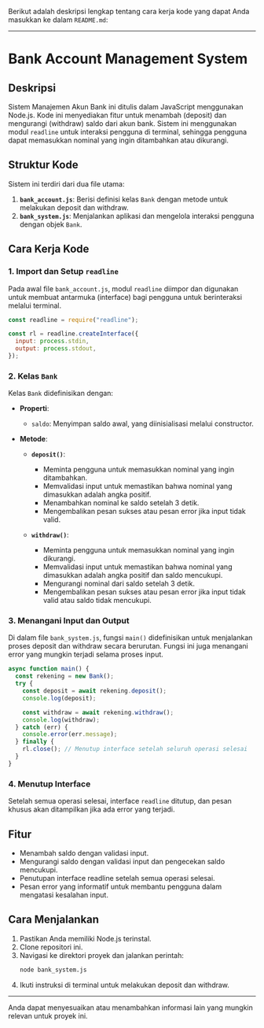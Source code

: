 Berikut adalah deskripsi lengkap tentang cara kerja kode yang dapat Anda masukkan ke dalam `README.md`:

---

# Bank Account Management System

## Deskripsi

Sistem Manajemen Akun Bank ini ditulis dalam JavaScript menggunakan Node.js. Kode ini menyediakan fitur untuk menambah (deposit) dan mengurangi (withdraw) saldo dari akun bank. Sistem ini menggunakan modul `readline` untuk interaksi pengguna di terminal, sehingga pengguna dapat memasukkan nominal yang ingin ditambahkan atau dikurangi.

## Struktur Kode

Sistem ini terdiri dari dua file utama:

1. **`bank_account.js`**: Berisi definisi kelas `Bank` dengan metode untuk melakukan deposit dan withdraw.
2. **`bank_system.js`**: Menjalankan aplikasi dan mengelola interaksi pengguna dengan objek `Bank`.

## Cara Kerja Kode

### 1. Import dan Setup `readline`

Pada awal file `bank_account.js`, modul `readline` diimpor dan digunakan untuk membuat antarmuka (interface) bagi pengguna untuk berinteraksi melalui terminal.

```javascript
const readline = require("readline");

const rl = readline.createInterface({
  input: process.stdin,
  output: process.stdout,
});
```

### 2. Kelas `Bank`

Kelas `Bank` didefinisikan dengan:

- **Properti**:
  - `saldo`: Menyimpan saldo awal, yang diinisialisasi melalui constructor.
- **Metode**:

  - **`deposit()`**:

    - Meminta pengguna untuk memasukkan nominal yang ingin ditambahkan.
    - Memvalidasi input untuk memastikan bahwa nominal yang dimasukkan adalah angka positif.
    - Menambahkan nominal ke saldo setelah 3 detik.
    - Mengembalikan pesan sukses atau pesan error jika input tidak valid.

  - **`withdraw()`**:
    - Meminta pengguna untuk memasukkan nominal yang ingin dikurangi.
    - Memvalidasi input untuk memastikan bahwa nominal yang dimasukkan adalah angka positif dan saldo mencukupi.
    - Mengurangi nominal dari saldo setelah 3 detik.
    - Mengembalikan pesan sukses atau pesan error jika input tidak valid atau saldo tidak mencukupi.

### 3. Menangani Input dan Output

Di dalam file `bank_system.js`, fungsi `main()` didefinisikan untuk menjalankan proses deposit dan withdraw secara berurutan. Fungsi ini juga menangani error yang mungkin terjadi selama proses input.

```javascript
async function main() {
  const rekening = new Bank();
  try {
    const deposit = await rekening.deposit();
    console.log(deposit);

    const withdraw = await rekening.withdraw();
    console.log(withdraw);
  } catch (err) {
    console.error(err.message);
  } finally {
    rl.close(); // Menutup interface setelah seluruh operasi selesai
  }
}
```

### 4. Menutup Interface

Setelah semua operasi selesai, interface `readline` ditutup, dan pesan khusus akan ditampilkan jika ada error yang terjadi.

## Fitur

- Menambah saldo dengan validasi input.
- Mengurangi saldo dengan validasi input dan pengecekan saldo mencukupi.
- Penutupan interface readline setelah semua operasi selesai.
- Pesan error yang informatif untuk membantu pengguna dalam mengatasi kesalahan input.

## Cara Menjalankan

1. Pastikan Anda memiliki Node.js terinstal.
2. Clone repositori ini.
3. Navigasi ke direktori proyek dan jalankan perintah:
   ```bash
   node bank_system.js
   ```
4. Ikuti instruksi di terminal untuk melakukan deposit dan withdraw.

---

Anda dapat menyesuaikan atau menambahkan informasi lain yang mungkin relevan untuk proyek ini.
